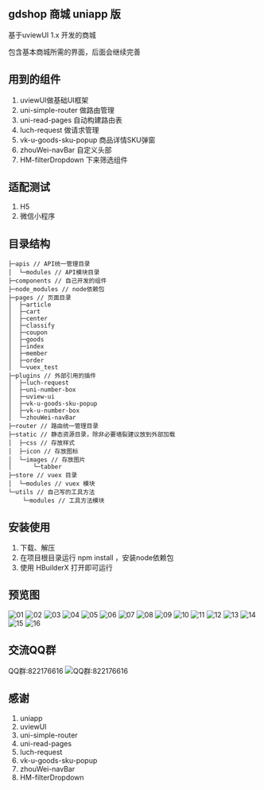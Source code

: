 ## gdshop 商城 uniapp 版

基于uviewUI 1.x 开发的商城

包含基本商城所需的界面，后面会继续完善

## 用到的组件
1. uviewUI做基础UI框架
1. uni-simple-router 做路由管理
1. uni-read-pages 自动构建路由表
1. luch-request 做请求管理
1. vk-u-goods-sku-popup 商品详情SKU弹窗
1. zhouWei-navBar 自定义头部
1. HM-filterDropdown 下来筛选组件


## 适配测试

1. H5
1. 微信小程序

## 目录结构
```
├─apis // API统一管理目录
│  └─modules // API模块目录
├─components // 自己开发的组件
├─node_modules // node依赖包
├─pages // 页面目录
│  ├─article
│  ├─cart
│  ├─center
│  ├─classify
│  ├─coupon
│  ├─goods
│  ├─index
│  ├─member
│  ├─order
│  └─vuex_test
├─plugins // 外部引用的插件
│  ├─luch-request
│  ├─uni-number-box
│  ├─uview-ui 
│  ├─vk-u-goods-sku-popup
│  ├─vk-u-number-box
│  └─zhouWei-navBar
├─router // 路由统一管理目录
├─static // 静态资源目录，除非必要墙裂建议放到外部加载
│  ├─css // 存放样式
│  ├─icon // 存放图标
│  └─images // 存放图片
│      └─tabber
├─store // vuex 目录
│  └─modules // vuex 模块
└─utils // 自己写的工具方法
    └─modules // 工具方法模块

```

## 安装使用

1. 下载、解压
1. 在项目根目录运行 npm install ，安装node依赖包
2. 使用 HBuilderX 打开即可运行

## 预览图

![01](http://kuke365-img.winlo.net/project_demo/gdshop/01.png)
![02](http://kuke365-img.winlo.net/project_demo/gdshop/02.png)
![03](http://kuke365-img.winlo.net/project_demo/gdshop/03.png)
![04](http://kuke365-img.winlo.net/project_demo/gdshop/04.png)
![05](http://kuke365-img.winlo.net/project_demo/gdshop/05.png)
![06](http://kuke365-img.winlo.net/project_demo/gdshop/06.png)
![07](http://kuke365-img.winlo.net/project_demo/gdshop/07.png)
![08](http://kuke365-img.winlo.net/project_demo/gdshop/08.png)
![09](http://kuke365-img.winlo.net/project_demo/gdshop/09.png)
![10](http://kuke365-img.winlo.net/project_demo/gdshop/10.png)
![11](http://kuke365-img.winlo.net/project_demo/gdshop/11.png)
![12](http://kuke365-img.winlo.net/project_demo/gdshop/12.png)
![13](http://kuke365-img.winlo.net/project_demo/gdshop/13.png)
![14](http://kuke365-img.winlo.net/project_demo/gdshop/14.png)
![15](http://kuke365-img.winlo.net/project_demo/gdshop/15.png)
![16](http://kuke365-img.winlo.net/project_demo/gdshop/16.png)

## 交流QQ群
QQ群:822176616
![QQ群:822176616](http://kuke365-img.winlo.net/project_demo/gdshop/gdshop_qun.png)



## 感谢

1. uniapp
1. uviewUI
1. uni-simple-router
1. uni-read-pages
1. luch-request
1. vk-u-goods-sku-popup
1. zhouWei-navBar
1. HM-filterDropdown

